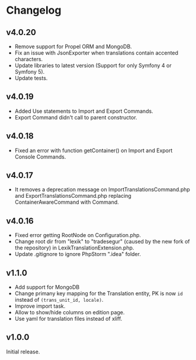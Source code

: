 Changelog
=========
v4.0.20
------
* Remove support for Propel ORM and MongoDB.
* Fix an issue with JsonExporter when translations contain accented characters.
* Update libraries to latest version (Support for only Symfony 4 or Symfony 5).
* Update tests.

v4.0.19
------
* Added Use statements to Import and Export Commands.
* Export Command didn't call to parent constructor.

v4.0.18
------
* Fixed an error with function getContainer() on Import and Export Console Commands.

v4.0.17
------
* It removes a deprecation message on ImportTranslationsCommand.php and ExportTranslationsCommand.php replacing ContainerAwareCommand with Command.

v4.0.16
------
* Fixed error getting RootNode on Configuration.php.
* Change root dir from "lexik" to "tradesegur" (caused by the new fork of the repository) in LexikTranslationExtension.php.
* Update .gitignore to ignore PhpStorm ".idea" folder.

v1.1.0
------

* Add support for MongoDB
* Change primany key mapping for the Translation entity, PK is now `id` instead of `(trans_unit_id, locale)`.
* Improve import task.
* Allow to show/hide columns on edition page.
* Use yaml for translation files instead of xliff.

v1.0.0
------

Initial release.